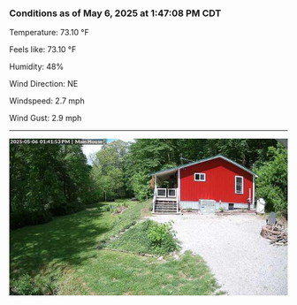 ### Conditions as of May 6, 2025 at 1:47:08 PM CDT 

Temperature: 73.10 &deg;F

Feels like: 73.10 &deg;F

Humidity: 48%

Wind Direction: NE

Windspeed: 2.7 mph

Wind Gust: 2.9 mph

---

<img src="./images/latest.jpeg"/>

